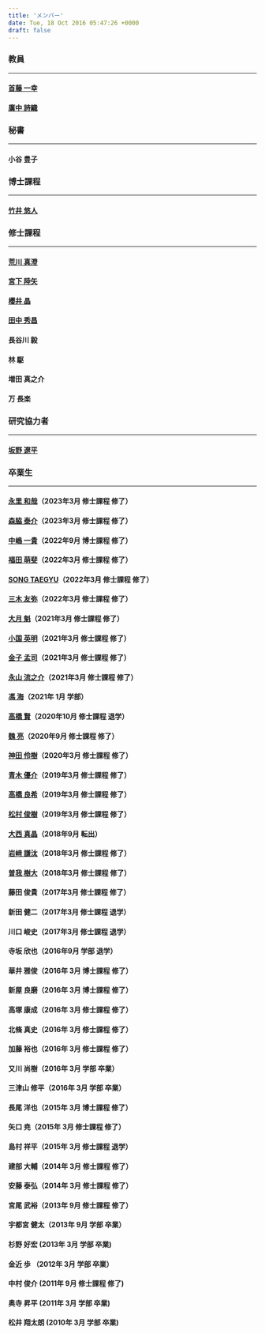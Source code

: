 ```yaml
---
title: 'メンバー'
date: Tue, 18 Oct 2016 05:47:26 +0000
draft: false
---
```


  

### 教員

* * *

#### [首藤 一幸](https://www.shudo-lab.org/index.php/member/shudo/)

#### [廣中 詩織](https://elnikkis.github.io/)

  
  

### 秘書

* * *

#### 小谷 豊子

  
  

### 博士課程

* * *

#### [竹井 悠人](https://www.shudo-lab.org/index.php/member/takei_yuto)

  
  

### 修士課程

* * *

#### [荒川 真澄](https://www.shudo-lab.org/index.php/member/arakawa-masumi)

#### [宮下 陸矢](https://www.shudo-lab.org/index.php/member/miyashita-rikuya)

#### [櫻井 晶](https://www.shudo-lab.org/index.php/member/sakurai-akira)

#### [田中 秀昌](https://www.shudo-lab.org/index.php/member/tanaka-hidemasa)

#### 長谷川 毅

#### 林 駆

#### 増田 真之介

#### 万 長楽

  
  

### 研究協力者

* * *

#### [坂野 遼平](https://www.shudo-lab.org/index.php/member/banno_ryohei/)

  
  

### 卒業生

* * *

#### [永里 和哉](https://www.shudo-lab.org/index.php/member/nagasato-kazuya)（2023年3月 修士課程 修了）

#### [森脇 泰介](https://www.shudo-lab.org/index.php/member/moriwaki-taisuke)（2023年3月 修士課程 修了）

#### [中嶋 一貴](https://www.shudo-lab.org/index.php/member/nakajima_kazuki/)（2022年9月 博士課程 修了）

#### [福田 萌斐](https://www.shudo-lab.org/index.php/member/fukuda-mei)（2022年3月 修士課程 修了）

#### [SONG TAEGYU](https://www.shudo-lab.org/index.php/member/song-taegyu)（2022年3月 修士課程 修了）

#### [三木 友弥](https://www.shudo-lab.org/index.php/member/miki-yuya)（2022年3月 修士課程 修了）

#### [大月 魁](https://www.shudo-lab.org/index.php/member/ootuki_kai)（2021年3月 修士課程 修了）

#### [小国 英明]( https://www.shudo-lab.org/index.php/member/oguni_hideaki)（2021年3月 修士課程 修了）

#### [金子 孟司](https://www.shudo-lab.org/index.php/member/kaneko_takeshi)（2021年3月 修士課程 修了）

#### [永山 流之介](https://www.shudo-lab.org/index.php/member/nagayama_ryunosuke)（2021年3月 修士課程 修了）

#### [馮 海](https://www.shudo-lab.org/index.php/member/hyou_kai)（2021年 1月 学部）

#### [高橋 賢](https://www.shudo-lab.org/index.php/member/takahashi_ken/)（2020年10月 修士課程 退学）

#### [魏 亮](https://www.shudo-lab.org/index.php/member/wei_liang/)（2020年9月 修士課程 修了）

#### [神田 伶樹](https://www.shudo-lab.org/index.php/member/kanda_reiki/)（2020年3月 修士課程 修了）

#### [青木 優介](https://www.shudo-lab.org/index.php/member/aoki_yusuke)（2019年3月 修士課程 修了）

#### [高橋 良希](https://www.shudo-lab.org/index.php/member/takahashi_yoshiki/)（2019年3月 修士課程 修了）

#### [松村 俊樹](https://www.shudo-lab.org/index.php/member/matsumura_toshiki/)（2019年3月 修士課程 修了）

#### [大西 真晶](https://www.shudo-lab.org/index.php/member/ohnishi_masaaki/)（2018年9月 転出）

#### [岩﨑 謙汰](https://www.shudo-lab.org/index.php/member/iwasaki_kenta/)（2018年3月 修士課程 修了）

#### [曽我 樹大](https://www.shudo-lab.org/index.php/member/soga_tatsuhiro/)（2018年3月 修士課程 修了）

#### 藤田 俊貴（2017年3月 修士課程 修了）

#### 新田 健二（2017年3月 修士課程 退学）

#### 川口 峻史（2017年3月 修士課程 退学）

#### 寺坂 欣也（2016年9月 学部 退学）

#### 華井 雅俊（2016年 3月 博士課程 修了）

#### 新屋 良磨（2016年 3月 博士課程 修了）

#### 高塚 康成（2016年 3月 修士課程 修了）

#### 北條 真史（2016年 3月 修士課程 修了）

#### 加藤 裕也（2016年 3月 修士課程 修了）

#### 又川 尚樹（2016年 3月 学部 卒業）

#### 三津山 修平（2016年 3月 学部 卒業）

#### 長尾 洋也（2015年 3月 博士課程 修了）

#### 矢口 尭（2015年 3月 修士課程 修了）

#### 島村 祥平（2015年 3月 修士課程 退学）

#### 建部 大輔（2014年 3月 修士課程 修了）

#### 安藤 泰弘（2014年 3月 修士課程 修了）

#### 宮尾 武裕（2013年 9月 修士課程 修了）

#### 宇都宮 健太（2013年 9月 学部 卒業）

#### 杉野 好宏 (2013年 3月 学部 卒業)

#### 金近 歩 （2012年 3月 学部 卒業）

#### 中村 俊介 (2011年 9月 修士課程 修了)

#### 奥寺 昇平 (2011年 3月 学部 卒業)

#### 松井 翔太朗 (2010年 3月 学部 卒業)
